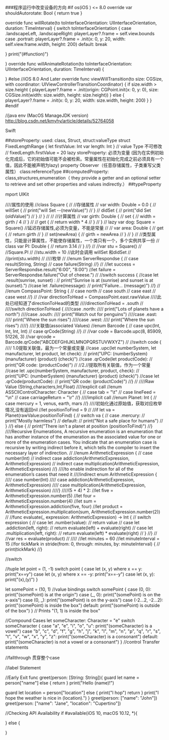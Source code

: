 ###程序运行中改变设备的方向
#if os(iOS ) <= 8.0
override var shouldAutorotate: Bool {
return true
}

override func willRotate(to toInterfaceOrientation: UIInterfaceOrientation, duration: TimeInterval) {
switch toInterfaceOrientation {
case .landscapeLeft, .landscapeRight:
playerLayer?.frame = self.view.bounds
case .portrait:
playerLayer?.frame = .init(x: 0, y: 20, width: self.view.frame.width, height: 200)
default: break

}
print("\(#function)")

}
override func willAnimateRotation(to toInterfaceOrientation: UIInterfaceOrientation, duration: TimeInterval) {

}
#else
//iOS 8.0 And Later
override func viewWillTransition(to size: CGSize, with coordinator: UIViewControllerTransitionCoordinator) {
if size.width > size.height {
playerLayer?.frame = .init(origin: CGPoint.init(x: 0, y: 0), size: CGSize.init(width: size.width, height: size.height))
} else {
playerLayer?.frame = .init(x: 0, y: 20, width: size.width, height: 200)
}
}
#endif

//java env  (MacOS ManageJDK version)
http://blog.csdn.net/kmyhy/article/details/52764058



Swift

##storeProperty:
used: class, Struct,
struct:valueType
struct FixedLengthRange {
let firstValue: Int
var length: Int
}
//        value Type 不可修改
//        fixedLength.firstValue = 20
lazy storeProperty:
必须为变量 (因为在实例初始化完成后，它的初始值可能不会被检索。常量属性在初始化完成之前必须具有一个值，因此不能被声明为lazy)
property Observer（任意存储属性，子类重写父类属性）
class:referenceType
##computedProperty:
class,structures,enumeration（
they provide a getter and an optional setter to retrieve and set other properties and values indirectly.）
##typeProperty


mport UIKit

////属性的使用
//class Square {
//    //存储属性
//    var width: Double = 0.0 {
//        willSet {
//            print("will Set --\(newValue)")
//        }
//        didSet {
//           print("did Set \(oldValue)")
//        }
//    }
//
//    //计算属性
//    var girth: Double {
//        set {
//           width = girth / 4
//        }
//
//        get {
//            return width * 4
//        }
//    }
//    lazy var dog: Square = Square() //延迟存储属性,必须为变量，不能是常量
//
//    var area: Double {
//        get {
//            return girth
//        }
//        set(newArea) {
//            girth = newArea
//        }
//    }
//    //类型属性，只能是计算属性，不能使存储属性，一个类只有一个，多个实例共享一份
//    class var PI: Double {
//        return 3.14
//    }
//}
//
//var stu = Square()
//
//Square.PI
//
//stu.width = 10 //此时会调用 willSet 和didSet
//
//print(stu.width)
//
////枚举
//
//enum ServerRespondse {
//    case result(String, String)
//    case failure(String)
//}
//
//let success = ServerRespondse.result("6:00", "8:00")
//let failure = ServerRespondse.failure("Out of cheese.")
//
//switch success {
//case let .result(sunrise, sunset) :
//    print("Sunrise is at \(sunrise) and sunset is at \(sunset).")
//case let .failure(message):
//    print("Failure...  \(message)")
//}
//
//enum CompassPoint: String {
//    case north
//    case south
//    case east
//    case west
//}
//
//var directionToHead = CompassPoint.east.rawValue
////此处已经知道了directionToHead的类型
////directionToHead = .south
//
////switch directionToHead {
////case .north:
////    print("Lots of planets have a north")
////case .south:
////    print("Watch out for penguins")
////case .east:
////    print("Where the sun rises")
////case .west:
////    print("Where the sun rises")
////}
////关联值(associated Values)
//enum Barcode {
//    case upc(Int, Int, Int, Int)
//    case qrCode(String)
//}
//
//var code = Barcode.upc(8, 85909, 51226, 3)
//var qrcode = Barcode.qrCode("ABCDEFGHIJKLMNOPQRSTUVWXYZ")
//
//switch code {
////    1.0提取关联值，最为一个常量或变量
//case .upc(let numberSystem, let manufacturer, let product, let check):
//    print("UPC: \(numberSystem) \(manufacturer) \(product) \(check)")
//case .qrCode(let productCode):
//    print("QR code: \(productCode)")
//    //2.//提取所有关联值，作为一个常量
//case let .upc(numberSystem, manufacturer, product, check):
//    print("UPC: \(numberSystem) \(manufacturer) \(product) \(check)")
//case let .qrCode(productCode):
//    print("QR code: \(productCode)")
//}
//
////Raw Value (String,characters,Int,Float)
////explicit call
//enum ASSCIIControlCharacter: Character {
//    case tab = "\t"
//    case lineFeed = "\n"
//    case carriageReturn = "\r"
//}
////implicit call
//enum Planet: Int {
//    case mercury = 1, venus, earth, mars
//}
////初始化通过原始值，获取对应枚举情况,没有返回nil
//let positionToFind = 9
//
//if let va = Planet(rawValue:positionToFind) {
//    switch va {
//    case .mercury:
//        print("Mostly harmless")
//    default:
//        print("Not a safe place for humans")
//    }
//} else {
//     print("There isn't a planet at position \(positionToFind)")
//}
////Recursive Enumerations, A recursive enumeration is an enumeration that has another instance of the enumeration as the associated value for one or more of the enumeration cases. You indicate that an enumeration case is recursive by writing indirect before it, which tells the compiler to insert the necessary layer of indirection.
//
//enum ArithmeticExpression {
//    case number(Int)
//    indirect case addiction(ArithmeticExpression, ArithmeticExpression)
//    indirect case multiplication(ArithmeticExpression, ArithmeticExpression)
//}
////to enable indirection for all of the enumeration’s cases that need it
////indirect enum ArithmeticExpression {
////    case number(Int)
////    case addiction(ArithmeticExpression, ArithmeticExpression)
////    case multiplication(ArithmeticExpression, ArithmeticExpression)
////}
////(5 + 4) * 2:
//let five = ArithmeticExpression.number(5)
//let four = ArithmeticExpression.number(4)
//let sum = ArithmeticExpression.addiction(five, four)
//let product = ArithmeticExpression.multiplication(sum, ArithmeticExpression.number(2))
//
//func evaluate(_ expression: ArithmeticExpression) -> Int {
//    switch expression {
//    case let .number(value):
//        return value
//    case let .addiction(left, right):
//        return evaluate(left) + evaluate(right)
//    case let .multiplication(left, right):
//        return evaluate(left) * evaluate(right)
//    }
//}
//
//var res = evaluate(product)
//
////
//let minutes = 60
//let minuteInterval = 15
//for tickMark in stride(from: 0, through: minutes, by: minuteInterval) {
//    print(tickMark)
//}

//switch

//tuple
let point = (1, -1)
switch point {
case let (x, y) where x == y:
print("x==y")
case let (x, y) where x == -y:
print("x==-y")
case let (x, y):
print("\(x),\(y)")
}

let somePoint = (10, 1)
//value bindings
switch somePoint {
case (0, 0):
print("\(somePoint) is at the origin")
case (_, 0):
print("\(somePoint) is on the x-axis")
case (0, _):
print("\(somePoint) is on the y-axis")
case (-2...2, -2...2):
print("\(somePoint) is inside the box")
default:
print("\(somePoint) is outside of the box")
}
// Prints "(1, 1) is inside the box"

//Compound Cases
let someCharacter: Character = "e"
switch someCharacter {
case "a", "e", "i", "o", "u":
print("\(someCharacter) is a vowel")
case "b", "c", "d", "f", "g", "h", "j", "k", "l", "m",
"n", "p", "q", "r", "s", "t", "v", "w", "x", "y", "z":
print("\(someCharacter) is a consonant")
default:
print("\(someCharacter) is not a vowel or a consonant")
}
//control Transfer statements

//fallthrough 贯穿整个case

//label Statement


//Early Exit
func greet(person: [String: String]){
guard let name = person["name"] else {
return
}
print("Hello \(name)!")

guard let location = person["location"] else {
print("I hop")
return
}
print("I hope the weather is nice in \(location).")
}
greet(person: ["name": "John"])
greet(person: ["name": "Jane", "location": "Cupertino"])

//Checking API Availability
if #available(iOS 10, macOS 10.12, *){

} else {

}

